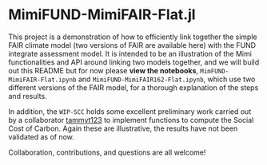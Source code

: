 # MimiFUND-MimiFAIR-Flat.jl

This project is a demonstration of how to efficiently link together the simple FAIR climate model (two versions of FAIR are available here) with the FUND integrate assessment model.  It is intended to be an illustration of the Mimi functionalities and API around linking two models together, and we will build out this README but for now please **view the notebooks**, `MimFUND-MimiFAIR-Flat.ipynb` and `MimiFUND-MimiFAIR162-Flat.ipynb`, which use two different versions of the FAIR model, for a thorough explanation of the steps and results.

In addition, the `WIP-SCC` holds some excellent preliminary work carried out by a collaborator [tammyt123](https://github.com/tammyt123) to implement functions to compute the Social Cost of Carbon.  Again these are illustrative, the results have not been validated as of now.

Collaboration, contributions, and questions are all welcome!
